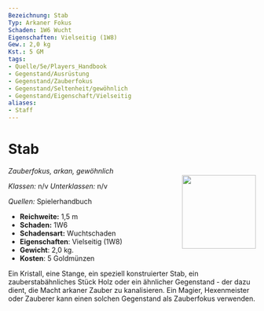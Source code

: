 ```yaml
---
Bezeichnung: Stab
Typ: Arkaner Fokus
Schaden: 1W6 Wucht
Eigenschaften: Vielseitig (1W8)
Gew.: 2,0 kg
Kst.: 5 GM
tags:
- Quelle/5e/Players_Handbook
- Gegenstand/Ausrüstung
- Gegenstand/Zauberfokus
- Gegenstand/Seltenheit/gewöhnlich
- Gegenstand/Eigenschaft/Vielseitig
aliases:
- Staff
---
```

# Stab
*Zauberfokus, arkan, gewöhnlich*  
<img src="Symbolik/Gegenstände.webp" align="right" width="150">

_Klassen:_ n/v 
_Unterklassen:_  n/v

_Quellen:_ Spielerhandbuch

- **Reichweite:** 1,5 m
- **Schaden:** 1W6
- **Schadensart:** Wuchtschaden
- **Eigenschaften**: Vielseitig (1W8)
- **Gewicht**: 2,0 kg.
- **Kosten**: 5 Goldmünzen

Ein Kristall, eine Stange, ein speziell konstruierter Stab, ein zauberstabähnliches Stück Holz oder ein ähnlicher Gegenstand - der dazu dient, die Macht arkaner Zauber zu kanalisieren. Ein Magier, Hexenmeister oder Zauberer kann einen solchen Gegenstand als Zauberfokus verwenden.